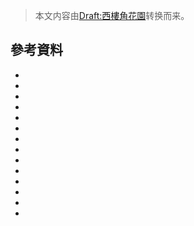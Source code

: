 > 本文内容由[Draft:西樓角花園](https://zh.wikipedia.org/wiki/Draft:西樓角花園)转换而来。


## 參考資料

  -
  -
  -
  -
  -
  -
  -
  -
  -
  -
  -
  -
  -
  -